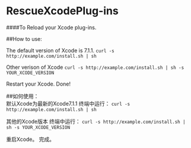 # RescueXcodePlug-ins
####To Reload your Xcode plug-ins.

##How to use:

The default version of Xcode is 7.1.1.
`curl -s http://example.com/install.sh | sh`

Other verison of Xcode 
`curl -s http://example.com/install.sh | sh -s YOUR_XCODE_VERSION`

Restart your Xcode.
Done!

##如何使用：  
默认Xcode为最新的Xcode7.1.1
终端中运行：
`curl -s http://example.com/install.sh | sh`

其他的Xcode版本
终端中运行：
`curl -s http://example.com/install.sh | sh -s YOUR_XCODE_VERSION`

重启Xcode。
完成。

